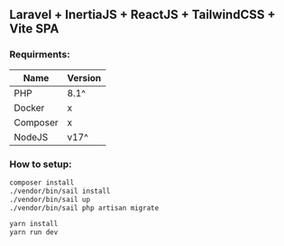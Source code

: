 ## Laravel + InertiaJS + ReactJS + TailwindCSS + Vite SPA

### Requirments:
| Name| Version |
| ------ | ------ |
| PHP | 8.1^ |
| Docker | x |
| Composer | x |
| NodeJS | v17^ |

### How to setup:
```bash
composer install
./vendor/bin/sail install
./vendor/bin/sail up
./vendor/bin/sail php artisan migrate
```

```bash
yarn install
yarn run dev
```

